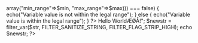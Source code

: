 <?php
$int = 1222;
$min = 1;
$max = 200;

if (filter_var($int, FILTER_VALIDATE_INT, array("options" => array("min_range"=>$min, "max_range"=>$max))) === false) {
    echo("Variable value is not within the legal range");
} else {
    echo("Variable value is within the legal range");
}

?>


<?php
$ip = "2001:0db8:85a3:08d3:1319:8a2e:0370:7334";

if (!filter_var($ip, FILTER_VALIDATE_IP, FILTER_FLAG_IPV6) === false) {
    echo("$ip is a valid IPv6 address");
} else {
    echo("$ip is not a valid IPv6 address");
}
?>


<?php
$url = "https://www.w3schools.com?a=12";

if (!filter_var($url, FILTER_VALIDATE_URL, FILTER_FLAG_QUERY_REQUIRED) === false) {
    echo("$url is a valid URL");
} else {
    echo("$url is not a valid URL");
}
?>

<?php
$str = "<h1>Hello WorldÆØÅ!</h1>";

$newstr = filter_var($str, FILTER_SANITIZE_STRING, FILTER_FLAG_STRIP_HIGH);
echo $newstr;
?>
